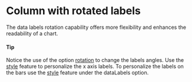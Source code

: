 # Column with rotated labels
The data labels rotation capability offers more flexibility and enhances the readability of a chart.

####  Tip
Notice the use of the option [rotation](http://api.highcharts.com/highcharts/xAxis.labels.rotation) to change the labels angles.
Use the [style](http://api.highcharts.com/highcharts/xAxis.labels.style) feature to personalize the x axis labels. To personalize the labels on the bars use the [style](http://api.highcharts.com/highcharts/plotOptions.series.dataLabels.style) feature under the dataLabels option.